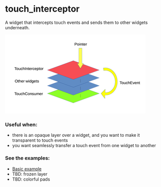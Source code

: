 # touch_interceptor

A widget that intercepts touch events and sends them to other widgets underneath.

![Schema](https://raw.githubusercontent.com/parsodyl/touch_interceptor/master/touch_interceptor.png?sanitize=true)


### Useful when:

- there is an opaque layer over a widget, and you want to make it transparent to touch events 
- you want seamlessly transfer a touch event from one widget to another

### See the examples:
- [Basic example](https://github.com/parsodyl/touch_interceptor/tree/null_safety_migration/example)
- TBD: frozen layer
- TBD: colorful pads